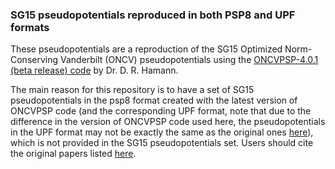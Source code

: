 ### SG15 pseudopotentials reproduced in both PSP8 and UPF formats

These pseudopotentials are a reproduction of the SG15 Optimized Norm-Conserving Vanderbilt (ONCV) pseudopotentials using the [ONCVPSP-4.0.1 (beta release) code](http://www.mat-simresearch.com/) by Dr. D. R. Hamann.

The main reason for this repository is to have a set of SG15 pseudopotentials in the psp8 format created with the latest version of ONCVPSP code (and the corresponding UPF format, note that due to the difference in the version of ONCVPSP code used here, the pseudopotentials in the UPF format may not be exactly the same as the original ones [here](http://www.quantum-simulation.org/potentials/sg15_oncv/)), which is not provided in the SG15 pseudopotentials set. Users should cite the original papers listed [here](http://www.quantum-simulation.org/potentials/sg15_oncv/). 

